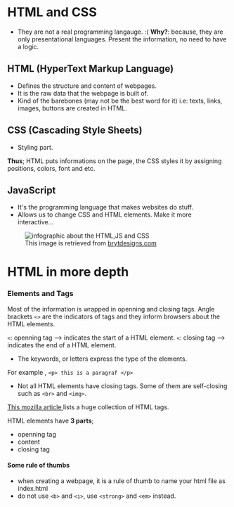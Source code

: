 # HTML and CSS
- They are not a real <it>programming</it> langauge. :( 
    <strong>Why?</strong>: because, they are only presentational languages. Present the information, no need to have a logic. 
    
## HTML (HyperText Markup Language)
- Defines the structure and content of webpages.
- It is the raw data that the webpage is built of.
- Kind of the barebones (may not be the best word for it) i.e: texts, links, images, buttons are created in HTML.

## CSS (Cascading Style Sheets)
- Styling part.

<strong>Thus</strong>;
 HTML puts informations on the page, the CSS styles it by assigning positions, colors, font and etc.

 ## JavaScript
 - It's the programming language that makes websites do stuff.
 - Allows us to change CSS and HTML elements. Make it more interactive...


<figure> 
<img src="https://web.archive.org/web/20220814090513im_/https://brytdesigns.com/wp-content/uploads/2019/12/html_css_javascript_infographic-1024x614.png" alt="infographic about the HTML,JS and CSS">
<figcaption> This image is retrieved from <a href="https://web.archive.org/web/20220814090513/https://brytdesigns.com/html-css-javascript-whats-the-difference/">brytdesigns.com </a></figcaption>
</figure>


# HTML in more depth
### Elements and Tags
 Most of the information is wrapped in openning and closing tags. Angle brackets `<>` are the indicators of tags and they inform browsers about the HTML elements.

 `<`: openning tag --> indicates the start of a HTML element.
 `<`: closing tag --> indicates the end of a HTML element.
 - The keywords, or letters express the type of the elements.

 <it> For example </it>, `<p> this is a paragraf </p>` 

 - Not all HTML elements have closing tags. Some of them are self-closing such as `<br>` and `<img>`.

 <a href="https://developer.mozilla.org/en-US/docs/Web/HTML/Element#main_root">This mozilla article </a> lists a huge collection of HTML tags.

HTML elements have <strong> 3 parts</strong>;
        <ul>
          <li>openning tag </li>
          <li>content</li>
          <li>closing tag</li>
        </ul>

#### Some rule of thumbs
- when creating a webpage, it is a rule of thumb to name your html file as index.html 
- do not use `<b>` and `<i>`, use `<strong>` and `<em>` instead. 